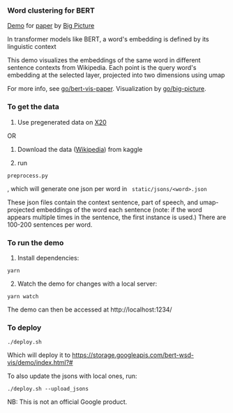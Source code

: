 ### Word clustering for BERT
[Demo](http://go/bert-wsd-vis) for [paper](go/bert-vis-paper) by [Big Picture](go/big-picture)

In transformer models like BERT, a word's embedding is defined by its linguistic context

This demo visualizes the embeddings of the same word in different sentence contexts from Wikipedia. Each point is the query word's embedding at the selected layer, projected into two dimensions using umap

For more info, see [go/bert-vis-paper](go/bert-vis-paper). Visualization by [go/big-picture](go/big-picture).

### To get the data

1. Use pregenerated data on [X20](https://x20.corp.google.com/users/er/ereif/BERT/wsd/static/jsons)

OR

1. Download the data ([Wikipedia](https://www.kaggle.com/jkkphys/english-wikipedia-articles-20170820-sqlite)) from kaggle

2. run
```
preprocess.py
```
, which will generate one json per word in ```
static/jsons/<word>.json```


These json files contain the context sentence, part of speech, and umap-projected embeddings of the word each sentence (note: if the word appears multiple times in the sentence, the first instance is used.) There are 100-200 sentences per word.

### To run the demo

1. Install dependencies:
```
yarn
```

2. Watch the demo for changes with a local server:
```
yarn watch
```
The demo can then be accessed at http://localhost:1234/

### To deploy
```
./deploy.sh
```
Which will deploy it to https://storage.googleapis.com/bert-wsd-vis/demo/index.html?#

To also update the jsons with local ones, run:
```
./deploy.sh --upload_jsons
```

NB: This is not an official Google product.
